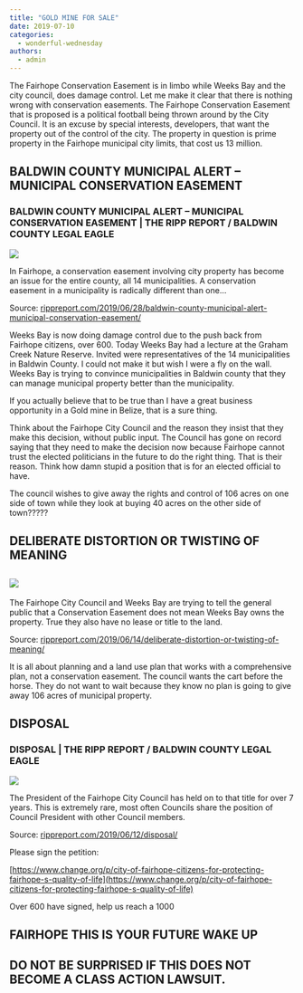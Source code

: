```yaml
---
title: "GOLD MINE FOR SALE"
date: 2019-07-10
categories: 
  - wonderful-wednesday
authors: 
  - admin
---
```


The Fairhope Conservation Easement is in limbo while Weeks Bay and the city council, does damage control. Let me make it clear that there is nothing wrong with conservation easements. The Fairhope Conservation Easement that is proposed is a political football being thrown around by the City Council. It is an excuse by special interests, developers, that want the property out of the control of the city. The property in question is prime property in the Fairhope municipal city limits, that cost us 13 million.

<div class="link-preview">

## BALDWIN COUNTY MUNICIPAL ALERT – MUNICIPAL CONSERVATION EASEMENT

### BALDWIN COUNTY MUNICIPAL ALERT – MUNICIPAL CONSERVATION EASEMENT | THE RIPP REPORT / BALDWIN COUNTY LEGAL EAGLE

![](https://cdn.rippreport.com/warning.png)

In Fairhope, a conservation easement involving city property has become an issue for the entire county, all 14 municipalities. A conservation easement in a municipality is radically different than one…

Source: [rippreport.com/2019/06/28/baldwin-county-municipal-alert-municipal-conservation-easement/](https://rippreport.com/baldwin-county-municipal-alert-municipal-conservation-easement/)

</div>
Weeks Bay is now doing damage control due to the push back from Fairhope citizens, over 600. Today Weeks Bay had a lecture at the Graham Creek Nature Reserve. Invited were representatives of the 14 municipalities in Baldwin County. I could not make it but wish I were a fly on the wall. Weeks Bay is trying to convince municipalities in Baldwin county that they can manage municipal property better than the municipality.

If you actually believe that to be true than I have a great business opportunity in a Gold mine in Belize, that is a sure thing.

Think about the Fairhope City Council and the reason they insist that they make this decision, without public input. The Council has gone on record saying that they need to make the decision now because Fairhope cannot trust the elected politicians in the future to do the right thing. That is their reason. Think how damn stupid a position that is for an elected official to have.

The council wishes to give away the rights and control of 106 acres on one side of town while they look at buying 40 acres on the other side of town?????

<div class="link-preview">

## DELIBERATE DISTORTION OR TWISTING OF MEANING

## ![](https://cdn.rippreport.com/divergent.png)

The Fairhope City Council and Weeks Bay are trying to tell the general public that a Conservation Easement does not mean Weeks Bay owns the property. True they also have no lease or title to the land.

Source: [rippreport.com/2019/06/14/deliberate-distortion-or-twisting-of-meaning/](https://rippreport.com/deliberate-distortion-or-twisting-of-meaning/)

It is all about planning and a land use plan that works with a comprehensive plan, not a conservation easement. The council wants the cart before the horse. They do not want to wait because they know no plan is going to give away 106 acres of municipal property.

## DISPOSAL

### DISPOSAL | THE RIPP REPORT / BALDWIN COUNTY LEGAL EAGLE

![](https://cdn.rippreport.com/garbage.jpg)

The President of the Fairhope City Council has held on to that title for over 7 years. This is extremely rare, most often Councils share the position of Council President with other Council members.

Source: [rippreport.com/2019/06/12/disposal/](https://rippreport.com/disposal/)

</div>
Please sign the petition:

[https://www.change.org/p/city-of-fairhope-citizens-for-protecting-fairhope-s-quality-of-life](https://www.change.org/p/city-of-fairhope-citizens-for-protecting-fairhope-s-quality-of-life)

Over 600 have signed, help us reach a 1000

## FAIRHOPE THIS IS YOUR FUTURE WAKE UP

## DO NOT BE SURPRISED IF THIS DOES NOT BECOME A CLASS ACTION LAWSUIT.
